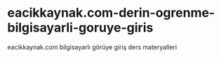 # eacikkaynak.com-derin-ogrenme-bilgisayarli-goruye-giris
eacikkaynak.com bilgisayarlı görüye giriş ders materyalleri
